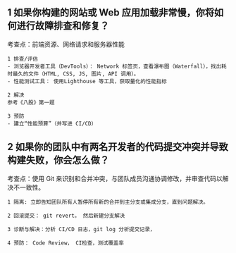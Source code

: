 ## 1 如果你构建的网站或 Web 应用加载非常慢，你将如何进行故障排查和修复？

考查点：前端资源、网络请求和服务器性能


```
1 排查/评估
- 浏览器开发者工具（DevTools）： Network 标签页，查看瀑布图（Waterfall），找出耗时最久的文件（HTML, CSS, JS, 图片, API 调用）。
- 性能测试工具： 使用Lighthouse 等工具，获取量化的性能指标

2 解决
参考《八股》第一题

3 预防
- 建立“性能预算”（并写进 CI/CD）
```





## 2 如果你的团队中有两名开发者的代码提交冲突并导致构建失败，你会怎么做？

考查点：使用 Git 来识别和合并冲突，与团队成员沟通协调修改，并审查代码以解决不一致性。

```
1 隔离: 立即告知团队所有人暂停所有新的合并到主分支或集成分支，直到问题解决。

2 回滚提交： git revert。 然后新建分支解决

3 诊断与解决：分析 CI/CD 日志，git log 分析提交记录，

4 预防： Code Review， CI检查，测试覆盖率

```
